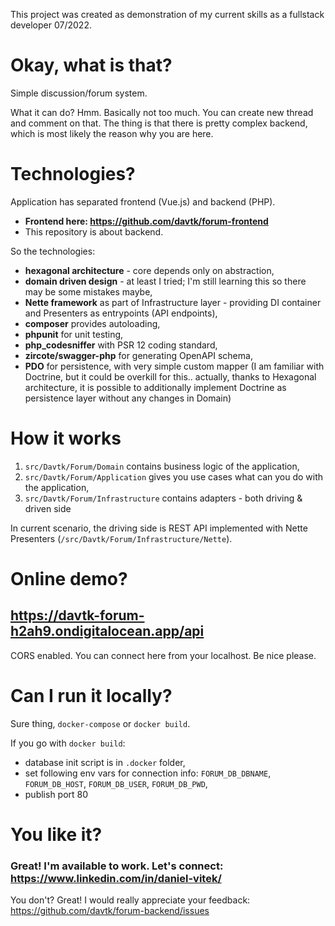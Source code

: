 This project was created as demonstration of my current skills as a fullstack developer 07/2022.

# Okay, what is that?

Simple discussion/forum system.

What it can do? Hmm. Basically not too much. You can create new thread and comment on that.
The thing is that there is pretty complex backend, which is most likely the reason why you are here.

# Technologies?

Application has separated frontend (Vue.js) and backend (PHP).

- **Frontend here: https://github.com/davtk/forum-frontend**
- This repository is about backend.


So the technologies:

- **hexagonal architecture** - core depends only on abstraction,
- **domain driven design** - at least I tried; I'm still learning this so there may be some mistakes maybe,
- **Nette framework** as part of Infrastructure layer - providing DI container and Presenters as entrypoints (API endpoints),
- **composer** provides autoloading,
- **phpunit** for unit testing,
- **php_codesniffer** with PSR 12 coding standard,
- **zircote/swagger-php** for generating OpenAPI schema,
- **PDO** for persistence, with very simple custom mapper (I am familiar with Doctrine, but it could be overkill for this.. actually, thanks to Hexagonal architecture, it is possible to additionally implement Doctrine as persistence layer without any changes in Domain) 

# How it works

1. `src/Davtk/Forum/Domain` contains business logic of the application,
2. `src/Davtk/Forum/Application` gives you use cases what can you do with the application,
3. `src/Davtk/Forum/Infrastructure` contains adapters - both driving & driven side

In current scenario, the driving side is REST API implemented with Nette Presenters (`/src/Davtk/Forum/Infrastructure/Nette`).

# Online demo?

## https://davtk-forum-h2ah9.ondigitalocean.app/api

CORS enabled. You can connect here from your localhost. Be nice please.

# Can I run it locally?

Sure thing, `docker-compose` or `docker build`.

If you go with `docker build`:
- database init script is in `.docker` folder,
- set following env vars for connection info: `FORUM_DB_DBNAME`, `FORUM_DB_HOST`, `FORUM_DB_USER`, `FORUM_DB_PWD`,
- publish port 80

# You like it?

### Great! I'm available to work. Let's connect: https://www.linkedin.com/in/daniel-vitek/

You don't? Great! I would really appreciate your feedback: https://github.com/davtk/forum-backend/issues

